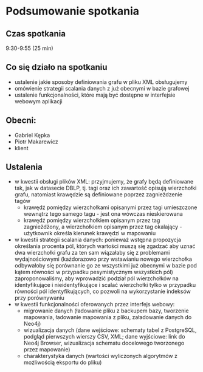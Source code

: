 # Podsumowanie spotkania

## Czas spotkania
9:30-9:55 (25 min)

## Co się działo na spotkaniu
- ustalenie jakie sposoby definiowania grafu w pliku XML obsługujemy
- omówienie strategii scalania danych z już obecnymi w bazie grafowej
- ustalenie funkcjonalności, które mają być dostępne w interfejsie webowym aplikacji

## Obecni:
 - Gabriel Kępka
 - Piotr Makarewicz
 - klient

## Ustalenia
 - w kwestii obsługi plików XML: przyjmujemy, że grafy będą definiowane tak, jak w datasecie DBLP, tj. tagi oraz ich zawartość opisują wierzchołki grafu, natomiast krawędzie są definiowane poprzez zagnieżdzenie tagów
   - krawędź pomiędzy wierzchołkami opisanymi przez tagi umieszczone wewnątrz tego samego tagu - jest ona wówczas nieskierowana
   - krawędź pomiędzy wierzchołkiem opisanym przez tag zagnieżdżony, a wierzchołkiem opisanym przez tag okalający - użytkownik określa kierunek krawędzi w mapowaniu
 - w kwestii strategii scalania danych: ponieważ wstępna propozycja określania procenta pól, których wartości muszą się zgadzać aby uznać dwa wierzchołki grafu za ten sam wiązałaby się z problemami wydajnościowymi (każdorazowo przy wstawianiu nowego wierzchołka odbywałoby się porównanie go ze wszystkimi już obecnymi w bazie pod kątem równości w przypadku pesymistycznym wszystkich pól) zaproponowaliśmy, aby wprowadzić podział pól wierzchołków na identyfikujące i nieidentyfikujące i scalać wierzchołki tylko w przypadku równości pól identyfikujących, co pozwoli na wykorzystanie indeksów przy porównywaniu
 - w kwestii funkcjonalności oferowanych przez interfejs webowy:
   - migrowanie danych (ładowanie pliku z backupem bazy, tworzenie mapowania, ładowanie mapowania z pliku, załadowanie danych do Neo4j)
   - wizualizacja danych (dane wejściowe: schematy tabel z PostgreSQL, podgląd pierwszych wierszy CSV, XML; dane wyjściowe: link do Neo4j Browser, wizualizacja schematu docelowego tworzonego przez mapowanie)
   - charakterystyka danych (wartości wyliczonych algorytmów z możliwością eksportu do pliku)

